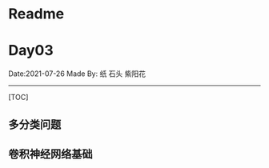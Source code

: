 



# Readme

# Day03

Date:2021-07-26
		Made By: 纸 石头 紫阳花

____

[TOC]







## 多分类问题





## 卷积神经网络基础


